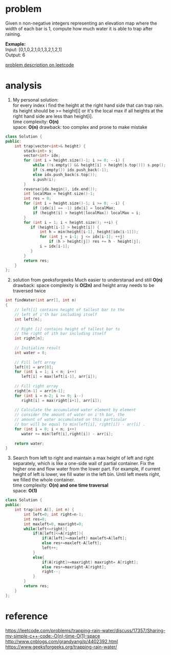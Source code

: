 # problem
Given n non-negative integers representing an elevation map where the width of each bar is 1, compute how much water it is able to trap after raining.

**Exmaple:**  
Input: [0,1,0,2,1,0,1,3,2,1,2,1]  
Output: 6

[problem description on leetcode](https://leetcode.com/problems/trapping-rain-water/description/)

# analysis
1. My personal solution:  
   for every index i find the height at the right hand side that can trap rain.  
   its height should be >= height[i] or it's the local max if all heights at the right hand side are less than height[i].  
   time complexity: **O(n)**  
   space: **O(n)**
   drawback: too complex and prone to make mistake
```C++
class Solution {
public:
    int trap(vector<int>& height) {
        stack<int> s;
        vector<int> idx;
        for (int i = height.size()-1; i >= 0; --i) {
            while (!s.empty() && height[i] > height[s.top()]) s.pop();
            if (s.empty()) idx.push_back(-1);
            else idx.push_back(s.top());
            s.push(i);
        }
        reverse(idx.begin(), idx.end());
        int localMax = height.size()-1;
        int res = 0;
        for (int i = height.size()-1; i >= 0; --i) {
            if (idx[i] == -1) idx[i] = localMax;
            if (height[i] > height[localMax]) localMax = i;
        }
        for (int i = 1; i < height.size(); ++i) {
           if (height[i-1] > height[i]) {
               int h = min(height[i-1], height[idx[i-1]]);
               for (int j = i-1; j <= idx[i-1]; ++j)
                   if (h > height[j]) res += h - height[j];
               i = idx[i-1];
           }
        }
        return res;
    }
};
```
2. solution from geeksforgeeks
   Much easier to understanad and still **O(n)**  
   drawback: space complexity is **O(2n)** and height array needs to be traversed twice
```C++
int findWater(int arr[], int n)
{
    // left[i] contains height of tallest bar to the
    // left of i'th bar including itself
    int left[n];
 
    // Right [i] contains height of tallest bar to
    // the right of ith bar including itself
    int right[n];
 
    // Initialize result
    int water = 0;
 
    // Fill left array
    left[0] = arr[0];
    for (int i = 1; i < n; i++)
       left[i] = max(left[i-1], arr[i]);
 
    // Fill right array
    right[n-1] = arr[n-1];
    for (int i = n-2; i >= 0; i--)
       right[i] = max(right[i+1], arr[i]);
 
    // Calculate the accumulated water element by element
    // consider the amount of water on i'th bar, the
    // amount of water accumulated on this particular
    // bar will be equal to min(left[i], right[i]) - arr[i] .
    for (int i = 0; i < n; i++)
       water += min(left[i],right[i]) - arr[i];
 
    return water;
}
```

3. Search from left to right and maintain a max height of left and right separately, which is like a one-side wall of partial container. Fix the higher one and flow water from the lower part. For example, if current height of left is lower, we fill water in the left bin. Until left meets right, we filled the whole container.  
   time complexity: **O(n) and one time traversal**  
   space: **O(1)**
```C++
class Solution {
public:
    int trap(int A[], int n) {
        int left=0; int right=n-1;
        int res=0;
        int maxleft=0, maxright=0;
        while(left<=right){
            if(A[left]<=A[right]){
                if(A[left]>=maxleft) maxleft=A[left];
                else res+=maxleft-A[left];
                left++;
            }
            else{
                if(A[right]>=maxright) maxright= A[right];
                else res+=maxright-A[right];
                right--;
            }
        }
        return res;
    }
};
```

# reference
https://leetcode.com/problems/trapping-rain-water/discuss/17357/Sharing-my-simple-c++-code:-O(n)-time-O(1)-space  
http://www.cnblogs.com/grandyang/p/4402392.html  
https://www.geeksforgeeks.org/trapping-rain-water/
